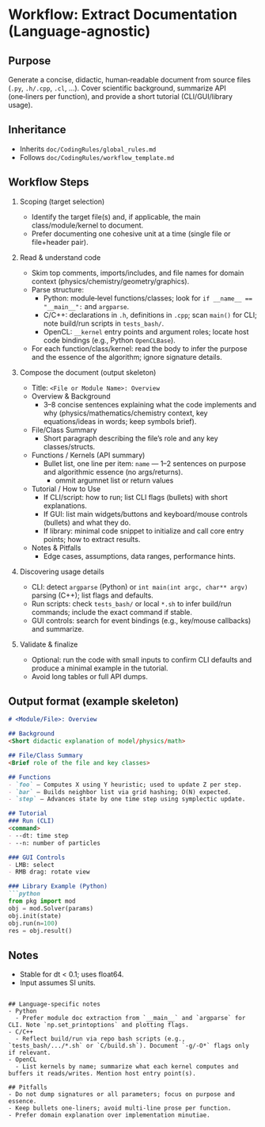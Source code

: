 # Workflow: Extract Documentation (Language‑agnostic)

## Purpose
Generate a concise, didactic, human‑readable document from source files (`.py`, `.h/.cpp`, `.cl`, …). Cover scientific background, summarize API (one‑liners per function), and provide a short tutorial (CLI/GUI/library usage).

## Inheritance
- Inherits `doc/CodingRules/global_rules.md`
- Follows `doc/CodingRules/workflow_template.md`

## Workflow Steps
1. Scoping (target selection)
   - Identify the target file(s) and, if applicable, the main class/module/kernel to document.
   - Prefer documenting one cohesive unit at a time (single file or file+header pair).

2. Read & understand code
   - Skim top comments, imports/includes, and file names for domain context (physics/chemistry/geometry/graphics).
   - Parse structure:
     - Python: module‑level functions/classes; look for `if __name__ == "__main__":` and `argparse`.
     - C/C++: declarations in `.h`, definitions in `.cpp`; scan `main()` for CLI; note build/run scripts in `tests_bash/`.
     - OpenCL: `__kernel` entry points and argument roles; locate host code bindings (e.g., Python `OpenCLBase`).
   - For each function/class/kernel: read the body to infer the purpose and the essence of the algorithm; ignore signature details.

3. Compose the document (output skeleton)
   - Title: `<File or Module Name>: Overview`
   - Overview & Background
     - 3–8 concise sentences explaining what the code implements and why (physics/mathematics/chemistry context, key equations/ideas in words; keep symbols brief).
   - File/Class Summary
     - Short paragraph describing the file’s role and any key classes/structs.
   - Functions / Kernels (API summary)
     - Bullet list, one line per item: `name` — 1–2 sentences on purpose and algorithmic essence (no args/returns).
       - ommit argumnet list or return values
   - Tutorial / How to Use
     - If CLI/script: how to run; list CLI flags (bullets) with short explanations.
     - If GUI: list main widgets/buttons and keyboard/mouse controls (bullets) and what they do.
     - If library: minimal code snippet to initialize and call core entry points; how to extract results.
   - Notes & Pitfalls
     - Edge cases, assumptions, data ranges, performance hints.

4. Discovering usage details
   - CLI: detect `argparse` (Python) or `int main(int argc, char** argv)` parsing (C++); list flags and defaults.
   - Run scripts: check `tests_bash/` or local `*.sh` to infer build/run commands; include the exact command if stable.
   - GUI controls: search for event bindings (e.g., key/mouse callbacks) and summarize.

5. Validate & finalize
   - Optional: run the code with small inputs to confirm CLI defaults and produce a minimal example in the tutorial.
   - Avoid long tables or full API dumps.

## Output format (example skeleton)
```markdown
# <Module/File>: Overview

## Background
<Short didactic explanation of model/physics/math>

## File/Class Summary
<Brief role of the file and key classes>

## Functions
- `foo` — Computes X using Y heuristic; used to update Z per step.
- `bar` — Builds neighbor list via grid hashing; O(N) expected.
- `step` — Advances state by one time step using symplectic update.

## Tutorial
### Run (CLI)
<command>
- --dt: time step
- --n: number of particles

### GUI Controls
- LMB: select
- RMB drag: rotate view

### Library Example (Python)
```python
from pkg import mod
obj = mod.Solver(params)
obj.init(state)
obj.run(n=100)
res = obj.result()
```

## Notes
- Stable for dt < 0.1; uses float64.
- Input assumes SI units.
```

## Language‑specific notes
- Python
  - Prefer module doc extraction from `__main__` and `argparse` for CLI. Note `np.set_printoptions` and plotting flags.
- C/C++
  - Reflect build/run via repo bash scripts (e.g., `tests_bash/.../*.sh` or `C/build.sh`). Document `-g/-O*` flags only if relevant.
- OpenCL
  - List kernels by name; summarize what each kernel computes and buffers it reads/writes. Mention host entry point(s).

## Pitfalls
- Do not dump signatures or all parameters; focus on purpose and essence.
- Keep bullets one‑liners; avoid multi‑line prose per function.
- Prefer domain explanation over implementation minutiae.
